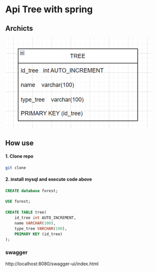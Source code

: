 # Api Tree with spring

## Archicts
![img.png](src%2Fmain%2Fresources%2Fstatic%2Fimg.png)
## How use
#### 1. Clone repo
```bash
git clone 
```

#### 2. install mysql and execute code above
```sql
CREATE database forest;

USE forest;

CREATE TABLE tree(
    id_tree int AUTO_INCREMENT,
    name VARCHAR(100),
    type_tree VARCHAR(100),
    PRIMARY KEY (id_tree)
);

```

### swagger
 http://localhost:8080/swagger-ui/index.html
 
